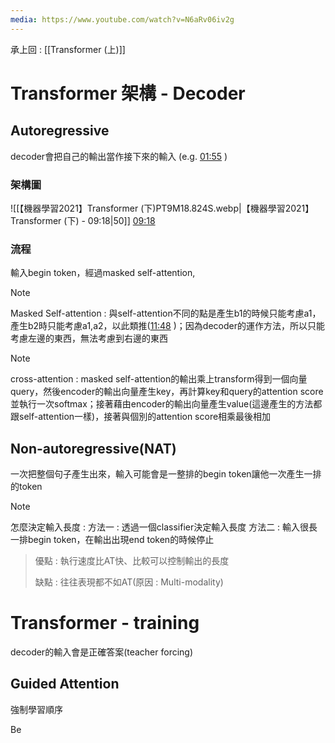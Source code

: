 ```yaml
---
media: https://www.youtube.com/watch?v=N6aRv06iv2g
---
```

承上回 : [[Transformer (上)]]

# Transformer 架構 - Decoder

## Autoregressive

decoder會把自己的輸出當作接下來的輸入 (e.g.  [01:55](https://www.youtube.com/watch?v=N6aRv06iv2g&t=116#t=01:55.88) )

### 架構圖

 ![[【機器學習2021】Transformer (下)PT9M18.824S.webp|【機器學習2021】Transformer (下) - 09:18|50]] [09:18](https://www.youtube.com/watch?v=N6aRv06iv2g&t=559#t=09:18.82) 

### 流程

輸入begin token，經過masked self-attention, 
> [!NOTE]
> Masked Self-attention : 與self-attention不同的點是產生b1的時候只能考慮a1，產生b2時只能考慮a1,a2，以此類推([11:48](https://www.youtube.com/watch?v=N6aRv06iv2g&t=709#t=11:48.59) )；因為decoder的運作方法，所以只能考慮左邊的東西，無法考慮到右邊的東西

> [!NOTE]
> cross-attention : masked self-attention的輸出乘上transform得到一個向量query，然後encoder的輸出向量產生key，再計算key和query的attention score並執行一次softmax；接著藉由encoder的輸出向量產生value(這邊產生的方法都跟self-attention一樣)，接著與個別的attention score相乘最後相加
> 

## Non-autoregressive(NAT)

一次把整個句子產生出來，輸入可能會是一整排的begin token讓他一次產生一排的token

> [!NOTE]
> 怎麼決定輸入長度 : 
> 方法一 : 透過一個classifier決定輸入長度
> 方法二 : 輸入很長一排begin token，在輸出出現end token的時候停止

> 優點 : 執行速度比AT快、比較可以控制輸出的長度
> 
> 缺點 : 往往表現都不如AT(原因 : Multi-modality)

# Transformer - training

decoder的輸入會是正確答案(teacher forcing)

## Guided Attention

強制學習順序

Be